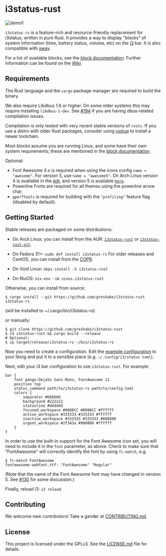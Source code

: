# i3status-rust

![demo1](https://raw.githubusercontent.com/XYunknown/i3status-rust/master/img/example_bar.png)

`i3status-rs` is a feature-rich and resource-friendly replacement for i3status, written in pure Rust. It provides a way to display "blocks" of system information (time, battery status, volume, etc) on the [i3](https://i3wm.org/) bar. It is also compatible with [sway](http://swaywm.org/).

For a list of available blocks, see the [block documentation](blocks.md). Further information can be found on the [Wiki](https://github.com/greshake/i3status-rust/wiki).

## Requirements

The Rust language and the `cargo` package manager are required to build the binary.

We also require Libdbus 1.6 or higher. On some older systems this may require installing `libdbus-1-dev`. See [#194](https://github.com/greshake/i3status-rust/issues/194) if you are having dbus-related compilation issues.

Compilation is only tested with very recent stable versions of `rustc`. If you use a distro with older Rust packages, consider using [rustup](https://rustup.rs/) to install a newer toolchain.

Most blocks assume you are running Linux, and some have their own system requirements; these are mentioned in the [block documentation](blocks.md).

Optional:

* Font Awesome 4.x is required when using the icons config `name = "awesome"`. For version 5, use `name = "awesome5"`. On Arch Linux version 4 is available in the [`AUR`](https://aur.archlinux.org/packages/ttf-font-awesome-4/), and version 5 is available [`here`](https://www.archlinux.org/packages/community/any/ttf-font-awesome/).
* Powerline Fonts are required for all themes using the powerline arrow char.
* `gperftools` is required for building with the `"profiling"` feature flag (disabled by default).

## Getting Started

Stable releases are packaged on some distributions:

- On Arch Linux, you can install from the AUR: [`i3status-rust`](https://aur.archlinux.org/packages/i3status-rust/) or [`i3status-rust-git`](https://aur.archlinux.org/packages/i3status-rust-git/).

- On Fedora 31+: `sudo dnf install i3status-rs` For older releases and CentOS, you can install from the [COPR](https://copr.fedorainfracloud.org/coprs/atim/i3status-rust/).

- On Void Linux: `xbps-install -S i3status-rust`

- On NixOS: `nix-env -iA nixos.i3status-rust`

Otherwise, you can install from source:

```shell
$ cargo install --git https://github.com/greshake/i3status-rust i3status-rs
```

(will be installed to ~/.cargo/bin/i3status-rs)

or manually:

```shell
$ git clone https://github.com/greshake/i3status-rust
$ cd i3status-rust && cargo build --release
# Optional:
$ cp target/release/i3status-rs ~/bin/i3status-rs
```

Now you need to create a configuration. Edit the [example configuration](https://raw.githubusercontent.com/greshake/i3status-rust/master/example_config.toml) to your liking and put it to a sensible place (e.g. `~/.config/i3/status.toml`).

Next, edit your i3 bar configuration to use `i3status-rust`. For example:

```
bar {
    font pango:DejaVu Sans Mono, FontAwesome 12
    position top
    status_command path/to/i3status-rs path/to/config.toml
    colors {
        separator #666666
        background #222222
        statusline #dddddd
        focused_workspace #0088CC #0088CC #ffffff
        active_workspace #333333 #333333 #ffffff
        inactive_workspace #333333 #333333 #888888
        urgent_workspace #2f343a #900000 #ffffff
    }
}
```

In order to use the built-in support for the Font Awesome icon set, you will need to include it in the `font` parameter, as above. Check to make sure that "FontAwesome" will correctly identify the font by using `fc-match`, e.g.

``` shell
$ fc-match FontAwesome
fontawesome-webfont.ttf: "FontAwesome" "Regular"
```

(Note that the name of the Font Awesome font may have changed in version 5. See [#130](https://github.com/greshake/i3status-rust/issues/130) for some discussion.)

Finally, reload i3: `i3 reload`.

## Contributing

We welcome new contributors! Take a gander at [CONTRIBUTING.md](CONTRIBUTING.md).

## License

This project is licensed under the GPLv3. See the [LICENSE.md](LICENSE.md) file for details.
